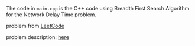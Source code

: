 The code in `main.cpp` is the C++ code using Breadth First Search Algorithm for the Network Delay Time problem.

problem from <a href="https://leetcode.com/problems/network-delay-time/">LeetCode</a>

problem description: <a href="https://leetcode.com/problems/network-delay-time/">here</a>

